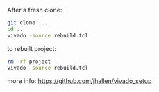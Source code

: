 After a fresh clone:
```sh
git clone ...
cd ..
vivado -source rebuild.tcl
```

to rebuilt project:
```sh
rm -rf project
vivado -source rebuild.tcl
```

more info: https://github.com/jhallen/vivado_setup
